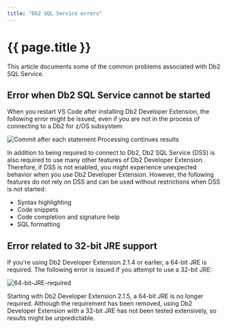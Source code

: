 ```yaml
---
title: "Db2 SQL Service errors"
---
```


# {{ page.title }}

This article documents some of the common problems associated with Db2 SQL Service.

## Error when Db2 SQL Service cannot be started

When you restart VS Code after installing Db2 Developer Extension, the following error might be issued, even if you are not in the process of connecting to a Db2 for z/OS subsystem:

![Commit after each statement Processing continues results]({{site.baseurl}}/assets/images/troubleshoot-dss-errors.png)

In addition to being required to connect to Db2, Db2 SQL Service (DSS) is also required to use many other features of Db2 Developer Extension. Therefore, if DSS is not enabled, you might experience unexpected behavior when you use Db2 Developer Extension. However, the following features do not rely on DSS and can be used without restrictions when DSS is not started:

- Syntax highlighting
- Code snippets
- Code completion and signature help
- SQL formatting

## Error related to 32-bit JRE support

If you're using Db2 Developer Extension 2.1.4 or earlier, a 64-bit JRE is required. The following error is issued if you attempt to use a 32-bit JRE:

![64-bit-JRE-required]({{site.baseurl}}/assets/images/troubleshoot-32-bit-error.png)

Starting with Db2 Developer Extension 2.1.5, a 64-bit JRE is no longer required. Although the requirement has been removed, using Db2 Developer Extension with a 32-bit JRE has not been tested extensively, so results might be unpredictable.

